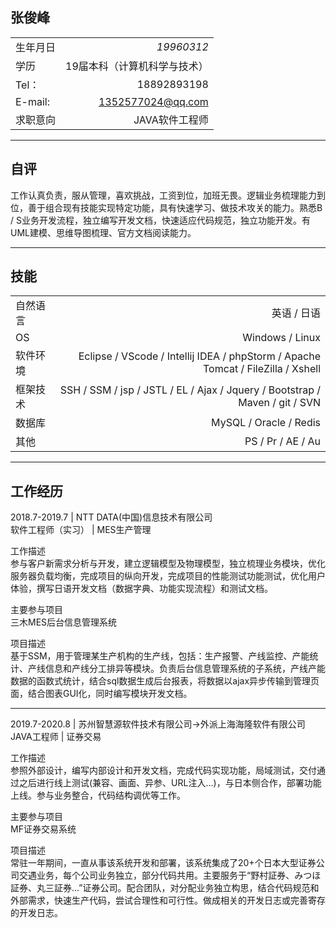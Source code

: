 ## 张俊峰
| | | 
| :-----| ----: | 
| 生年月日 | _19960312_ | 
| 学历 | 19届本科（计算机科学与技术）| 
| Tel： | 18892893198  | 
| E-mail:  | 1352577024@qq.com| 
| 求职意向| JAVA软件工程师| 
---
## 自评
工作认真负责，服从管理，喜欢挑战，工资到位，加班无畏。逻辑业务梳理能力到位，善于组合现有技能实现特定功能，具有快速学习、做技术攻关的能力。熟悉B / S业务开发流程，独立编写开发文档，快速适应代码规范，独立功能开发。有UML建模、思维导图梳理、官方文档阅读能力。

---
## 技能
| | | 
| :-----| ----: | 
| 自然语言| 英语 / 日语| 
| OS| Windows / Linux| 
| 软件环境 | Eclipse / VScode / Intellij IDEA / phpStorm / Apache Tomcat / FileZilla / Xshell| 
| 框架技术 | SSH / SSM / jsp / JSTL / EL / Ajax / Jquery / Bootstrap / Maven / git / SVN| 
| 数据库 | MySQL / Oracle / Redis | 
| 其他 | PS / Pr / AE / Au | 
---
## 工作经历  
2018.7-2019.7  |  NTT DATA(中国)信息技术有限公司  
软件工程师（实习） | MES生产管理 

工作描述   
参与客户新需求分析与开发，建立逻辑模型及物理模型，独立梳理业务模块，优化服务器负载均衡，完成项目的纵向开发，完成项目的性能测试功能测试，优化用户体验，撰写日语开发文档（数据字典、功能实现流程）和测试文档。  

主要参与项目  
三木MES后台信息管理系统

项目描述  
基于SSM，用于管理某生产机构的生产线，包括：生产报警、产线监控、产能统计、产线信息和产线分工排异等模块。负责后台信息管理系统的子系统，产线产能数据的函数式统计，结合sql数据生成后台报表，将数据以ajax异步传输到管理页面，结合图表GUI化，同时编写模块开发文档。

---
2019.7-2020.8  |  苏州智慧源软件技术有限公司→外派上海海隆软件有限公司  
JAVA工程师 | 证券交易

工作描述   
参照外部设计，编写内部设计和开发文档，完成代码实现功能，局域测试，交付通过之后进行线上测试(兼容、画面、异参、URL注入...)，与日本侧合作，部署功能上线。参与业务整合，代码结构调优等工作。

主要参与项目  
MF证券交易系统

项目描述  
常驻一年期间，一直从事该系统开发和部署，该系统集成了20+个日本大型证券公司交遇业务，每个公司业务独立，部分代码共用。主要服务于“野村証券、みつほ証券、丸三証券...”证券公司。配合团队，对分配业务独立构思，结合代码规范和外部需求，快速生产代码，尝试合理性和可行性。做成相关的开发日志或完善寄存的开发日志。



